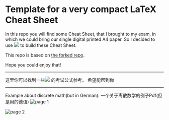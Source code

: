 # Template for a very compact LaTeX Cheat Sheet

In this repo you will find some Cheat Sheet, that I brought to my exam, in which we could bring our single  digital printed A4 paper. So I decided to use <img src="https://latex.codecogs.com/gif.latex?\LaTeX"/> to build these Cheat Sheet.

This repo is based on [the forked repo](https://github.com/tim-st/latex-cheatsheet).

Hope you could enjoy that!

---
这里你可以找到一些<img src="https://latex.codecogs.com/gif.latex?\LaTeX"/> 
的考试公式参考。 希望能帮到你

---
Example about discrete math(but in German):
一个关于离散数学的例子Pdf(但是用的德语)
![page 1](https://i.stack.imgur.com/jEcrv.png)

![page 2](https://i.stack.imgur.com/jq4dI.png)